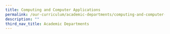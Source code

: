 ```yaml
---
title: Computing and Computer Applications
permalink: /our-curriculum/academic-departments/computing-and-computer-applications/
description: ""
third_nav_title: Academic Departments
---
```

